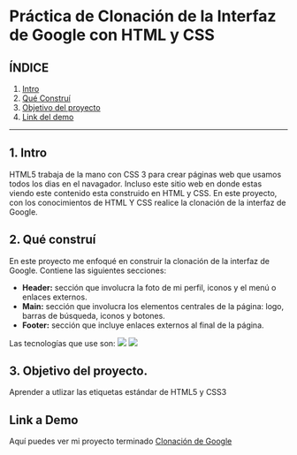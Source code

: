 # Práctica de Clonación  de la Interfaz de Google con HTML y CSS
## **ÍNDICE**

1. [Intro](#item1)
2. [Qué Construí](#item2)
3. [Objetivo del proyecto](#item3)
4. [Link del demo](#item4)

****
<a name="item1"></a>
## 1. Intro

HTML5 trabaja de la mano con CSS 3 para crear páginas web que usamos todos los dias en el navagador. Incluso este sitio web en donde estas viendo este contenido esta construido en HTML y CSS. En este proyecto, con los conocimientos de HTML Y CSS realice la clonación de la interfaz de Google.

<a name="item2"></a>
## 2. Qué construí
En este proyecto me enfoqué en construir la clonación de la interfaz de Google. Contiene las siguientes secciones:
* **Header:** sección que involucra la foto de mi perfil, iconos y el menú o enlaces externos.
* **Main:** sección que involucra los elementos centrales de la página: logo, barras de búsqueda, iconos y botones.
* **Footer:** sección que incluye enlaces externos al final de la página.

Las tecnologías que use son:
<img src="https://img.shields.io/badge/HTML5-E34F26?style=for-the-badge&logo=html5&logoColor=white" />
<img src="https://img.shields.io/badge/CSS3-1572B6?style=for-the-badge&logo=css3&logoColor=white" />

<a name="item3"></a>
## 3. Objetivo del proyecto.
Aprender a utlizar las etiquetas estándar de HTML5 y CSS3

<a name="item4"></a>
## Link a Demo
Aquí puedes ver mi proyecto terminado [Clonación de Google](#)

